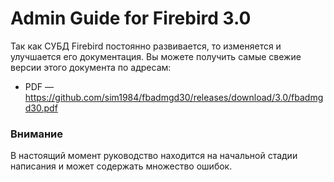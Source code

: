 Admin Guide for Firebird 3.0
==============================

Так как СУБД Firebird постоянно развивается, то изменяется и улучшается его
документация. Вы можете получить самые свежие версии этого документа по адресам:

-   PDF —
    <https://github.com/sim1984/fbadmgd30/releases/download/3.0/fbadmgd30.pdf>
	
### Внимание

В настоящий момент руководство находится на начальной стадии написания и может
содержать множество ошибок.	
	
	
